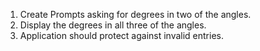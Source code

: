 1. Create Prompts asking for degrees in two of the angles. 
2. Display the degrees in all three of the angles.  
3. Application should protect against invalid entries. 
